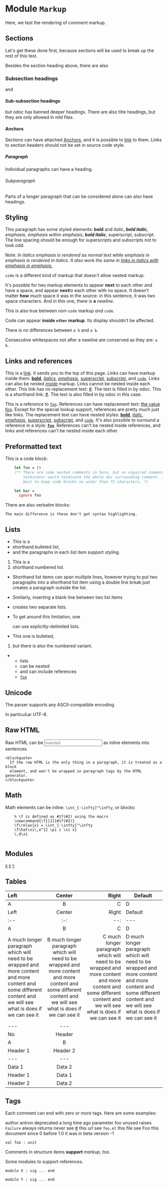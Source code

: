 
# Module `Markup`

Here, we test the rendering of comment markup.


## Sections

Let's get these done first, because sections will be used to break up the rest of this test.

Besides the section heading above, there are also


### Subsection headings

and


#### Sub-subsection headings

but odoc has banned deeper headings. There are also title headings, but they are only allowed in mld files.


#### Anchors

Sections can have attached [Anchors](./#anchors), and it is possible to [link](./#anchors) to them. Links to section headers should not be set in source code style.


##### Paragraph

Individual paragraphs can have a heading.


###### Subparagraph

Parts of a longer paragraph that can be considered alone can also have headings.


## Styling

This paragraph has some styled elements: **bold** and *italic*, ***bold italic***, *emphasis*, **emphasis* within emphasis*, ***bold italic***, superscript, subscript. The line spacing should be enough for superscripts and subscripts not to look odd.

Note: *In italics *emphasis* is rendered as normal text while *emphasis *in* emphasis* is rendered in italics.* *It also work the same in [links in italics with *emphasis *in* emphasis*.](#)*

`code` is a different kind of markup that doesn't allow nested markup.

It's possible for two markup elements to appear **next** *to* each other and have a space, and appear **next***to* each other with no space. It doesn't matter **how** *much* space it was in the source: in this sentence, it was two space characters. And in this one, there is **a** *newline*.

This is also true between *non-*`code` markup *and* `code`.

Code can appear **inside `other` markup**. Its display shouldn't be affected.

There is no differences between `a b` and `a b`.

Consecutive whitespaces not after a newline are conserved as they are: `a   b`.


## Links and references

This is a [link](#). It sends you to the top of this page. Links can have markup inside them: [**bold**](#), [*italics*](#), [*emphasis*](#), [superscript](#), [subscript](#), and [`code`](#). Links can also be nested *[inside](#)* markup. Links cannot be nested inside each other. This link has no replacement text: [\#](#). The text is filled in by odoc. This is a shorthand link: [\#](#). The text is also filled in by odoc in this case.

This is a reference to [`foo`](./#val-foo). References can have replacement text: [the value foo](./#val-foo). Except for the special lookup support, references are pretty much just like links. The replacement text can have nested styles: [**bold**](./#val-foo), [*italic*](./#val-foo), [*emphasis*](./#val-foo), [superscript](./#val-foo), [subscript](./#val-foo), and [`code`](./#val-foo). It's also possible to surround a reference in a style: **[`foo`](./#val-foo)**. References can't be nested inside references, and links and references can't be nested inside each other.


## Preformatted text

This is a code block:

```ocaml
    let foo = ()
    (** There are some nested comments in here, but an unpaired comment
        terminator would terminate the whole doc surrounding comment. It's
        best to keep code blocks no wider than 72 characters. *)

    let bar =
      ignore foo
```
There are also verbatim blocks:

```
The main difference is these don't get syntax highlighting.
```

## Lists

- This is a
- shorthand bulleted list,
- and the paragraphs in each list item support *styling*.
1. This is a
2. shorthand numbered list.
- Shorthand list items can span multiple lines, however trying to put two paragraphs into a shorthand list item using a double line break
just creates a paragraph outside the list.

- Similarly, inserting a blank line between two list items
- creates two separate lists.
- To get around this limitation, one
  
  can use explicitly-delimited lists.
  
- This one is bulleted,
1. but there is also the numbered variant.
- - lists
  - can be nested
  - and can include references
  - [`foo`](./#val-foo)

## Unicode

The parser supports any ASCII-compatible encoding.

In particuλar UTF-8.


## Raw HTML

Raw HTML can be <input type="text" placeholder="inserted"> as inline elements into sentences.


    <blockquote>
      If the raw HTML is the only thing in a paragraph, it is treated as a block
      element, and won't be wrapped in paragraph tags by the HTML generator.
    </blockquote>
    

## Math

Math elements can be inline: `\int_{-\infty}^\infty`, or blocks:

```
    % \f is defined as #1f(#2) using the macro
    \newcommand{\f}[2]{#1f(#2)}
    \f\relax{x} = \int_{-\infty}^\infty
    \f\hat\xi\,e^{2 \pi i \xi x}
    \,d\xi
    
```

## Modules

[`X`](./Markup-X.md) 
[`X`](./Markup-X.md) 
[`Y`](./Markup-Y.md) 

## Tables

| Left | Center | Right | Default |
| :-- | :-: | --: | --- |
| A | B | C | D |
| Left | Center | Right | Default |
| :-- | :-: | --: | --- |
| A | B | C | D |
| A much longer paragraph which will need to be wrapped and more content and more content and some different content and we will see what is does if we can see it | B much longer paragraph which will need to be wrapped and more content and more content and some different content and we will see what is does if we can see it | C much longer paragraph which will need to be wrapped and more content and more content and some different content and we will see what is does if we can see it | D much longer paragraph which will need to be wrapped and more content and more content and some different content and we will see what is does if we can see it |
| --- | --- |
| No | Header |
| A | B |
| Header 1 | Header 2 |
| --- | --- |
| Data 1 | Data 2 |
| Header 1 | Data 1 |
| Header 2 | Data 2 |

## Tags

Each comment can end with zero or more tags. Here are some examples:

author antron
deprecated a long time ago
parameter foo unused
raises `Failure` always
returns never
see [\#](#) this url
see `foo.ml` this file
see Foo this document
since 0
before 1\.0 it was in beta
version \-1
```
val foo : unit
```
Comments in structure items **support** *markup*, too.

Some modules to support references.

```
module X : sig ... end
```
```
module Y : sig ... end
```